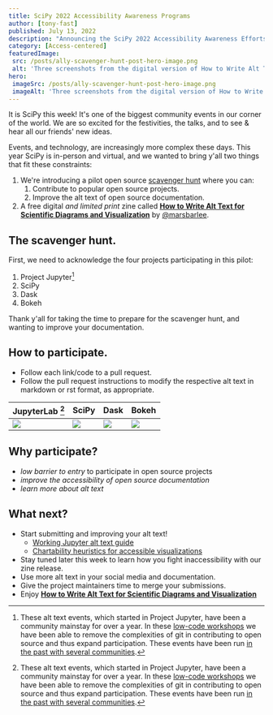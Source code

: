 ```yaml
---
title: SciPy 2022 Accessibility Awareness Programs
author: [tony-fast]
published: July 13, 2022
description: "Announcing the SciPy 2022 Accessibility Awareness Efforts"
category: [Access-centered]
featuredImage:
 src: /posts/ally-scavenger-hunt-post-hero-image.png
 alt: 'Three screenshots from the digital version of How to Write Alt Text for Scientific Diagrams and Visualization.'
hero:
 imageSrc: /posts/ally-scavenger-hunt-post-hero-image.png
 imageAlt: 'Three screenshots from the digital version of How to Write Alt Text for Scientific Diagrams and Visualization.'
---
```


It is SciPy this week! It's one of the biggest community events in our corner of the world. We are so excited for the festivities, the talks, and to see & hear all our friends' new ideas.

Events, and technology, are increasingly more complex these days. This year SciPy is in-person and virtual, and we wanted to bring y'all two things that fit these constraints:

1. We're introducing a pilot open source [scavenger hunt](#the-scavenger-hunt) where you can:
   1. Contribute to popular open source projects.
   2. Improve the alt text of open source documentation.
2. A free digital _and limited print_ zine called [__How to Write Alt Text for Scientific Diagrams and Visualization__][zine] by [@marsbarlee](https://github.com/marsbarlee).

## The scavenger hunt.

First, we need to acknowledge the four projects participating in this pilot:

1. Project Jupyter[^1]
2. SciPy
3. Dask
4. Bokeh

Thank y'all for taking the time to prepare for the scavenger hunt, and wanting to improve your documentation.

## How to participate.

- Follow each link/code to a pull request.
- Follow the pull request instructions to modify the respective alt text in markdown or rst format, as appropriate.

| JupyterLab [^1]     | SciPy                 | Dask                | Bokeh                 |
| ------------------- | --------------------- | ------------------- | --------------------- |
| [![][jlabqr]][jlab] | [![][scipyqr]][scipy] | [![][daskqr]][dask] | [![][bokehqr]][bokeh] |

## Why participate?

- _low barrier to entry_ to participate in open source projects
- _improve the accessibility of open source documentation_
- _learn more about alt text_

## What next?

- Start submitting and improving your alt text!
  - [Working Jupyter alt text guide](https://github.com/Quansight-Labs/jupyter-accessibility-workshops/blob/main/docs/alt-text-guide.md#diagrams-charts-plots)
  - [Chartability heuristics for accessible visualizations](https://chartability.fizz.studio/)
- Stay tuned later this week to learn how you fight inaccessibility with our zine release.
- Use more alt text in your social media and documentation.
- Give the project maintainers time to merge your submissions.
- Enjoy [__How to Write Alt Text for Scientific Diagrams and Visualization__][zine]

[jlab]: https://github.com/isabela-pf/jupyterlab/pull/1
[jlabqr]: https://user-images.githubusercontent.com/4236275/176369870-6fd6501f-288d-48c5-8cc3-4eaad0a35ee1.png
[scipy]: https://github.com/scipy/scipy/pull/16546
[scipyqr]: https://user-images.githubusercontent.com/4236275/177211155-c9ef9a49-962d-429e-83ff-5ef1e9f96ca3.png
[dask]: https://github.com/pavithraes/dask/pull/1
[daskqr]: https://user-images.githubusercontent.com/4236275/177203555-1e0ef684-8113-4150-8909-2996cfbe060e.png
[bokeh]: https://github.com/bokeh/bokeh/pull/12211
[bokehqr]: https://user-images.githubusercontent.com/4236275/177208706-304e0176-969e-48a0-becd-730a8c92eb01.png
[placeholder]: #
[placeholderqr]: https://chart.googleapis.com/chart?cht=qr&chl=https%3A%2F%2Fgithub.com%2Falt-text-task-force&chs=300x300&choe=UTF-8&chld=L|2
[zine]: https://heyzine.com/flip-book/f47006ad71.html

[^1]: These alt text events, which started in Project Jupyter, have been a community mainstay for over a year. In these [low-code workshops](https://labs.quansight.org/blog/2021/09/low-code-contributions-through-github) we have been able to remove the complexities of git in contributing to open source and thus expand participation. These events have been run [in the past with several communities](https://github.com/isabela-pf/a11y-events/tree/main/workshop-resources/alt-text#past-events).

